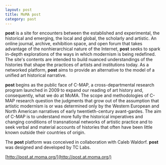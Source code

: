 ```yaml
---
layout: post
title: MoMA post
category: past
---
```


**post** is a site for encounters between the established and experimental, the historical and emerging, the local and global, the scholarly and artistic. An online journal, archive, exhibition space, and open forum that takes advantage of the nonhierarchical nature of the Internet, **post**  seeks to spark in-depth explorations of the ways in which modernism is being redefined. The site's contents are intended to build nuanced understandings of the histories that shape the practices of artists and institutions today. As a networked platform, **post**  aims to provide an alternative to the model of a unified art historical narrative.

**post** begins as the public face of C-MAP, a cross-departmental research program launched in 2009 to expand our reading of art history and, consequently, what we do at MoMA. The scope and methodologies of C-MAP research question the judgments that grow out of the assumption that artistic modernism is or was determined only by the Western European and North American narratives of early twentieth-century avant-gardes. The aim of C-MAP is to understand more fully the historical imperatives and changing conditions of transnational networks of artistic practice and to seek verbal and material accounts of histories that often have been little known outside their countries of origin.

The **post** platform was conceived in collaboration with Caleb Waldorf. **post** was designed and developed by TC Labs. 

[http://post.at.moma.org/](http://post.at.moma.org/)